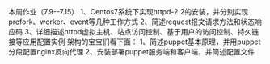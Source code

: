 本周作业（7.9--7.15）
1、Centos7系统下实现httpd-2.2的安装，并分别实现prefork、worker、event等几种工作方式
2、简述request报文请求方法和状态响应码 
3、详细描述httpd虚拟主机、站点访问控制、基于用户的访问控制、持久链接等应用配置实例
架构的宝宝们看下面：
1、简述puppet基本原理，并用puppet分段配置nginx反向代理 
2、安装部署puppet服务端和客户端，并简述配置文件
